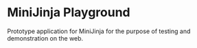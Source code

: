 # MiniJinja Playground

Prototype application for MiniJinja for the purpose of testing and demonstration on the web.